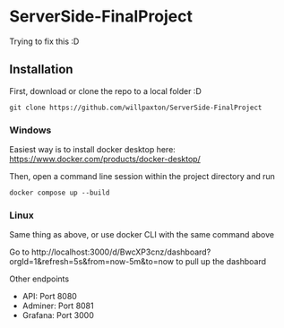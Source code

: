 # ServerSide-FinalProject

Trying to fix this :D

## Installation

First, download or clone the repo to a local folder :D
```
git clone https://github.com/willpaxton/ServerSide-FinalProject
```

### Windows 
Easiest way is to install docker desktop here: https://www.docker.com/products/docker-desktop/

Then, open a command line session within the project directory and run 
```
docker compose up --build
```

### Linux
Same thing as above, or use docker CLI with the same command above

Go to http://localhost:3000/d/BwcXP3cnz/dashboard?orgId=1&refresh=5s&from=now-5m&to=now to pull up the dashboard

Other endpoints
- API: Port 8080
- Adminer: Port 8081
- Grafana: Port 3000